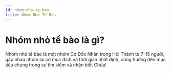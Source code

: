 ```yaml
---
id: nhom-nho-te-bao
title: Nhóm Nhỏ Tế Bào
---
```


# Nhóm nhỏ tế bào là gì?

Nhóm nhỏ tế bào là một nhóm Cơ Đốc Nhân trong Hội Thánh từ 7-15 người, gặp nhau nhóm lại có mục đích và thời gian nhất định, cùng hướng đến mục tiêu chung trong sự tìm kiếm và nhận biết Chúa!
